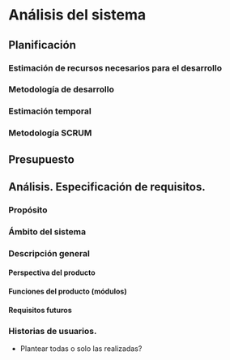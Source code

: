# Análisis del sistema

## Planificación

### Estimación de recursos necesarios para el desarrollo

### Metodología de desarrollo

### Estimación temporal

### Metodología SCRUM

## Presupuesto

## Análisis. Especificación de requisitos.

### Propósito

### Ámbito del sistema

### Descripción general

#### Perspectiva del producto

#### Funciones del producto (módulos)

#### Requisitos futuros

### Historias de usuarios.
- Plantear todas o solo las realizadas?